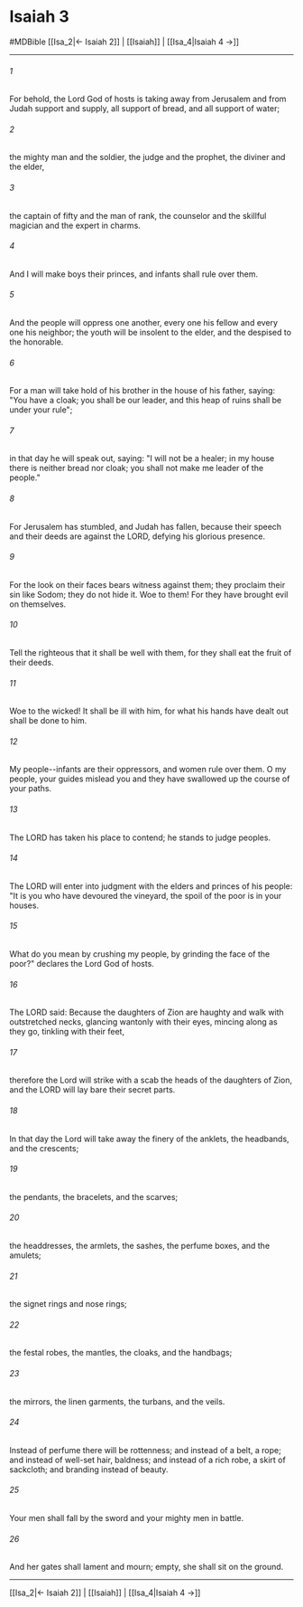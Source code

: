 # Isaiah 3
#MDBible
[[Isa_2|← Isaiah 2]] | [[Isaiah]] | [[Isa_4|Isaiah 4 →]]

***

###### 1 

For behold, the Lord God of hosts is taking away from Jerusalem and from Judah support and supply, all support of bread, and all support of water; 

###### 2 

the mighty man and the soldier, the judge and the prophet, the diviner and the elder, 

###### 3 

the captain of fifty and the man of rank, the counselor and the skillful magician and the expert in charms. 

###### 4 

And I will make boys their princes, and infants shall rule over them. 

###### 5 

And the people will oppress one another, every one his fellow and every one his neighbor; the youth will be insolent to the elder, and the despised to the honorable. 

###### 6 

For a man will take hold of his brother in the house of his father, saying: "You have a cloak; you shall be our leader, and this heap of ruins shall be under your rule"; 

###### 7 

in that day he will speak out, saying: "I will not be a healer; in my house there is neither bread nor cloak; you shall not make me leader of the people." 

###### 8 

For Jerusalem has stumbled, and Judah has fallen, because their speech and their deeds are against the LORD, defying his glorious presence. 

###### 9 

For the look on their faces bears witness against them; they proclaim their sin like Sodom; they do not hide it. Woe to them! For they have brought evil on themselves. 

###### 10 

Tell the righteous that it shall be well with them, for they shall eat the fruit of their deeds. 

###### 11 

Woe to the wicked! It shall be ill with him, for what his hands have dealt out shall be done to him. 

###### 12 

My people--infants are their oppressors, and women rule over them. O my people, your guides mislead you and they have swallowed up the course of your paths. 

###### 13 

The LORD has taken his place to contend; he stands to judge peoples. 

###### 14 

The LORD will enter into judgment with the elders and princes of his people: "It is you who have devoured the vineyard, the spoil of the poor is in your houses. 

###### 15 

What do you mean by crushing my people, by grinding the face of the poor?" declares the Lord God of hosts. 

###### 16 

The LORD said: Because the daughters of Zion are haughty and walk with outstretched necks, glancing wantonly with their eyes, mincing along as they go, tinkling with their feet, 

###### 17 

therefore the Lord will strike with a scab the heads of the daughters of Zion, and the LORD will lay bare their secret parts. 

###### 18 

In that day the Lord will take away the finery of the anklets, the headbands, and the crescents; 

###### 19 

the pendants, the bracelets, and the scarves; 

###### 20 

the headdresses, the armlets, the sashes, the perfume boxes, and the amulets; 

###### 21 

the signet rings and nose rings; 

###### 22 

the festal robes, the mantles, the cloaks, and the handbags; 

###### 23 

the mirrors, the linen garments, the turbans, and the veils. 

###### 24 

Instead of perfume there will be rottenness; and instead of a belt, a rope; and instead of well-set hair, baldness; and instead of a rich robe, a skirt of sackcloth; and branding instead of beauty. 

###### 25 

Your men shall fall by the sword and your mighty men in battle. 

###### 26 

And her gates shall lament and mourn; empty, she shall sit on the ground. 

***

[[Isa_2|← Isaiah 2]] | [[Isaiah]] | [[Isa_4|Isaiah 4 →]]
